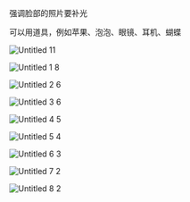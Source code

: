强调脸部的照片要补光

可以用道具，例如苹果、泡泡、眼镜、耳机、蝴蝶

![Untitled 11](https://dvlin-notes-assets.oss-cn-beijing.aliyuncs.com/2024/08/30/rtQdI9M8Of5szJ3TqgQ5Untitled%2011.png)

![Untitled 1 8](https://dvlin-notes-assets.oss-cn-beijing.aliyuncs.com/2024/08/30/jq9XVj9cTKdNJNDzwBSVUntitled%201%208.png)

![Untitled 2 6](https://dvlin-notes-assets.oss-cn-beijing.aliyuncs.com/2024/08/30/n1SSF6xZyIdWnuF8Dj1SUntitled%202%206.png)

![Untitled 3 6](https://dvlin-notes-assets.oss-cn-beijing.aliyuncs.com/2024/08/30/rkyIvTpeONHC3BjF6NOiUntitled%203%206.png)

![Untitled 4 5](https://dvlin-notes-assets.oss-cn-beijing.aliyuncs.com/2024/08/30/x2DEW41y52nQR4xsz52mUntitled%204%205.png)

![Untitled 5 4](https://dvlin-notes-assets.oss-cn-beijing.aliyuncs.com/2024/08/30/pOuLkNOyGaRtRZf5OTYTUntitled%205%204.png)

![Untitled 6 3](https://dvlin-notes-assets.oss-cn-beijing.aliyuncs.com/2024/08/30/fDsCcySjIme3o98fwEGNUntitled%206%203.png)

![Untitled 7 2](https://dvlin-notes-assets.oss-cn-beijing.aliyuncs.com/2024/08/30/eXRF045OLhcktIzcNOM5Untitled%207%202.png)

![Untitled 8 2](https://dvlin-notes-assets.oss-cn-beijing.aliyuncs.com/2024/08/30/OHq0f42MCppb4IRE7LMFUntitled%208%202.png)